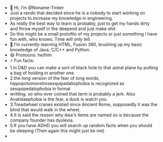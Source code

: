 - 👋 Hi, I’m @Noname-Tinker
- Just a rando that decided since he is a nobody to start working on projects to increase my knowledge in engineering.
- As really the best way to learn is probably, just to get my hands dirty and throw myself in the deepend and just make shit.
- So this might be a small protofilo of my projects or just something I have fun with, who knows. Time will only tell.
- 🌱 I’m currently learning HTML, Fusion 360, brushing up my basic knowledge of Java, C/C++ and Python.
- 😄 Pronouns: he/him
- ⚡ Fun facts:
- 1.In D&D you can make a sort of black hole to that astral plane by putting a bag of holding in another one.
- 2.the long version of the fear of long words, hippopotomonstrosesquipedaliophobia is recognized as sesquipedalophobia in formal
- writting. so who ever coined that term is probably a jerk. Also Anatidaephobia is the fear, a duck is watch you.
- 3.Treadwheel cranes existed since Ancient Rome, sopposedly it was the blind that would walk in the wheel.
- 4.It is said the reason why ikea's items are named so is because the company founder has dyslexia.
- 5.If you have ADHD you will search up random facts when you should be sleeping (Then again this might just be me)
- 
<!---
Noname-Tinker/Noname-Tinker is a ✨ special ✨ repository because its `README.md` (this file) appears on your GitHub profile.
You can click the Preview link to take a look at your changes.
--->
